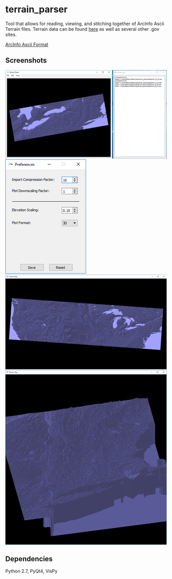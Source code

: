 # terrain_parser
Tool that allows for reading, viewing, and stitching together of ArcInfo Ascii Terrain files. Terrain data can be found [here](http://srtm.csi.cgiar.org/SELECTION/inputCoord.asp) as well as several other .gov sites. 

[ArcInfo Ascii Format](https://en.wikipedia.org/wiki/Esri_grid)

## Screenshots
![Alt text](https://github.com/bfaure/terrain_parser/blob/master/resources/pic3.png)
![Alt text](https://github.com/bfaure/terrain_parser/blob/master/resources/prefs.png)
![Alt text](https://github.com/bfaure/terrain_parser/blob/master/resources/USA.png)
![Alt text](https://github.com/bfaure/terrain_parser/blob/master/resources/ne2.png)

## Dependencies
Python 2.7, PyQt4, VisPy
